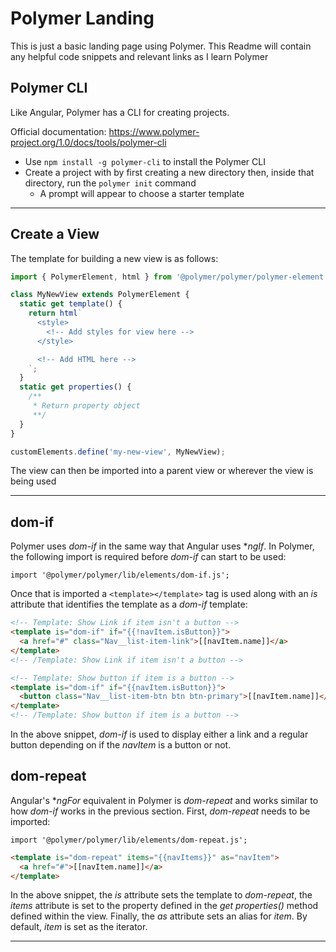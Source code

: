 # Polymer Landing

This is just a basic landing page using Polymer.  This Readme will contain any helpful code snippets and relevant links as I learn Polymer

## Polymer CLI

Like Angular, Polymer has a CLI for creating projects.

Official documentation: <https://www.polymer-project.org/1.0/docs/tools/polymer-cli>

* Use ```npm install -g polymer-cli``` to install the Polymer CLI
* Create a project with by first creating a new directory then, inside that directory, run the ```polymer init``` command
  * A prompt will appear to choose a starter template

---

## Create a View

The template for building a new view is as follows:

```js
import { PolymerElement, html } from '@polymer/polymer/polymer-element.js';

class MyNewView extends PolymerElement {
  static get template() {
    return html`
      <style>
        <!-- Add styles for view here -->
      </style>

      <!-- Add HTML here -->
    `;
  }
  static get properties() {
    /**
     * Return property object
     **/
  }
}

customElements.define('my-new-view', MyNewView);
```

The view can then be imported into a parent view or wherever the view is being used

---

## dom-if

Polymer uses *dom-if* in the same way that Angular uses **ngIf*.  In Polymer, the following import is required before *dom-if* can start to be used:

```import '@polymer/polymer/lib/elements/dom-if.js';```

Once that is imported a ```<template></template>``` tag is used along with an *is* attribute that identifies the template as a *dom-if* template:

```html
<!-- Template: Show Link if item isn't a button -->
<template is="dom-if" if="{{!navItem.isButton}}">
  <a href="#" class="Nav__list-item-link">[[navItem.name]]</a>
</template>
<!-- /Template: Show Link if item isn't a button -->

<!-- Template: Show button if item is a button -->
<template is="dom-if" if="{{navItem.isButton}}">
  <button class="Nav__list-item-btn btn btn-primary">[[navItem.name]]</button>
</template>
<!-- /Template: Show button if item is a button -->
```

In the above snippet, *dom-if* is used to display either a link and a regular button depending on if the *navItem* is a button or not. 

## dom-repeat

Angular's **ngFor* equivalent in Polymer is *dom-repeat* and works similar to how *dom-if* works in the previous section.  First, *dom-repeat* needs to be imported:

```import '@polymer/polymer/lib/elements/dom-repeat.js';```

```html
<template is="dom-repeat" items="{{navItems}}" as="navItem">
  <a href="#">[[navItem.name]]</a>
</template>
```     

In the above snippet, the *is* attribute sets the template to *dom-repeat*, the *items* attribute is set to the property defined in the *get properties()* method defined within the view.  Finally, the *as* attribute sets an alias for *item*.  By default, *item* is set as the iterator.

---
